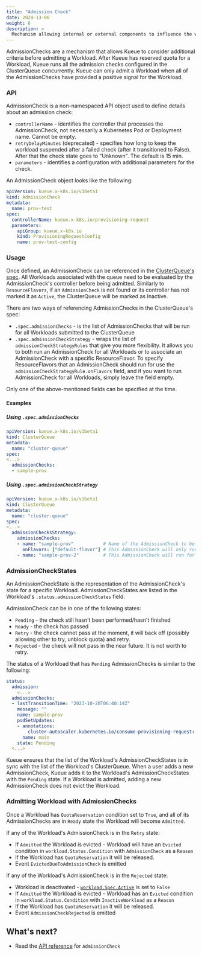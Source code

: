 ```yaml
---
title: "Admission Check"
date: 2024-13-06
weight: 6
description: >
  Mechanism allowing internal or external components to influence the workload's admission.
---
```


AdmissionChecks are a mechanism that allows Kueue to consider additional criteria before admitting a Workload.
After Kueue has reserved quota for a Workload, Kueue runs all the admission checks configured
in the ClusterQueue concurrently.
Kueue can only admit a Workload when all of the AdmissionChecks have provided a positive signal for the Workload.

### API

AdmissionCheck is a non-namespaced API object used to define details about an admission check:

- `controllerName` - identifies the controller that processes the AdmissionCheck, not necessarily a Kubernetes Pod or Deployment name. Cannot be empty.
- `retryDelayMinutes` (deprecated) - specifies how long to keep the workload suspended after a failed check (after it transitioned to False). After that the check state goes to "Unknown". The default is 15 min.
- `parameters` - identifies a configuration with additional parameters for the check.

An AdmissionCheck object looks like the following:
```yaml
apiVersion: kueue.x-k8s.io/v1beta1
kind: AdmissionCheck
metadata:
  name: prov-test
spec:
  controllerName: kueue.x-k8s.io/provisioning-request
  parameters:
    apiGroup: kueue.x-k8s.io
    kind: ProvisioningRequestConfig
    name: prov-test-config
```

### Usage

Once defined, an AdmissionCheck can be referenced in the [ClusterQueue's spec](/docs/concepts/cluster_queue). All Workloads associated with the queue need to be evaluated by the AdmissionCheck's controller before being admitted.
Similarly to `ResourceFlavors`, if an `AdmissionCheck` is not found or its controller has not marked it as `Active`, the ClusterQueue will be marked as Inactive.

There are two ways of referencing AdmissionChecks in the ClusterQueue's spec:

- `.spec.admissionChecks` - is the list of AdmissionChecks that will be run for all Workloads submitted to the ClusterQueue
- `.spec.admissionCheckStrategy` - wraps the list of `admissionCheckStrategyRules` that give you more flexibility. It allows you to both run an AdmissionCheck for all Workloads or to associate an AdmissionCheck
with a specific ResourceFlavor. To specify ResourceFlavors that an AdmissionCheck should run for use the `admissionCheckStrategyRule.onFlavors` field, and if you want to run AdmissionCheck for all Workloads, simply leave the field empty.

Only one of the above-mentioned fields can be specified at the time.

#### Examples

##### Using `.spec.admissionChecks`

```yaml
apiVersion: kueue.x-k8s.io/v1beta1
kind: ClusterQueue
metadata:
  name: "cluster-queue"
spec:
<...>
  admissionChecks:
  - sample-prov
```

##### Using `.spec.admissionCheckStrategy`

```yaml
apiVersion: kueue.x-k8s.io/v1beta1
kind: ClusterQueue
metadata:
  name: "cluster-queue"
spec:
<...>
  admissionChecksStrategy:
    admissionChecks:
    - name: "sample-prov"           # Name of the AdmissionCheck to be run
      onFlavors: ["default-flavor"] # This AdmissionCheck will only run for Workloads that use default-flavor
    - name: "sample-prov-2"         # This AdmissionCheck will run for all Workloads regardless of a used ResourceFlavor
```


### AdmissionCheckStates

An AdmissionCheckState is the representation of the AdmissionCheck's state for a specific Workload.
AdmissionCheckStates are listed in the Workload's `.status.admissionCheckStates` field.

AdmissionCheck can be in one of the following states:
- `Pending` - the check still hasn't been performed/hasn't finished
- `Ready` - the check has passed
- `Retry` - the check cannot pass at the moment, it will back off (possibly allowing other to try, unblock quota) and retry.
- `Rejected` - the check will not pass in the near future. It is not worth to retry.

The status of a Workload that has `Pending` AdmissionChecks is similar to the following:
```yaml
status:
  admission:
    <...>
  admissionChecks:
  - lastTransitionTime: "2023-10-20T06:40:14Z"
    message: ""
    name: sample-prov
    podSetUpdates:
    - annotations:
        cluster-autoscaler.kubernetes.io/consume-provisioning-request: job-prov-job-9815b-sample-prov
      name: main
    state: Pending
  <...>
```

Kueue ensures that the list of the Workload's AdmissionCheckStates is in sync with the list of the Workload's ClusterQueue.
When a user adds a new AdmissionCheck, Kueue adds it to the Workload's AdmissionCheckStates with the `Pending` state.
If a Workload is admitted, adding a new AdmissionCheck does not evict the Workload.

### Admitting Workload with AdmissionChecks

Once a Workload has `QuotaReservation` condition set to `True`, and all of its AdmissionChecks are in `Ready` state the Workload will become `Admitted`.

If any of the Workload's AdmissionCheck is in the `Retry` state:
  - If `Admitted` the Workload is evicted - Workload will have an `Evicted` condition in `workload.Status.Condition` with `AdmissionCheck` as a `Reason`
  - If the Workload has `QuotaReservation` it will be released.
  - Event `EvictedDueToAdmissionCheck` is emitted

If any of the Workload's AdmissionCheck is in the `Rejected` state:
  - Workload is deactivated - [`workload.Spec.Active`](docs/concepts/workload/#active) is set to `False`
  - If `Admitted` the Workload is evicted - Workload has an `Evicted` condition in `workload.Status.Condition` with `InactiveWorkload` as a `Reason`
  - If the Workload has `QuotaReservation` it will be released.
  - Event `AdmissionCheckRejected` is emitted

## What's next?

- Read the [API reference](/docs/reference/kueue.v1beta1/#kueue-x-k8s-io-v1beta1-AdmissionCheck) for `AdmissionCheck`
